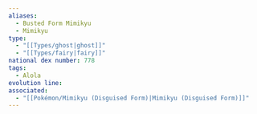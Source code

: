 ```yaml
---
aliases:
  - Busted Form Mimikyu
  - Mimikyu
type:
  - "[[Types/ghost|ghost]]"
  - "[[Types/fairy|fairy]]"
national dex number: 778
tags:
  - Alola
evolution line: 
associated:
  - "[[Pokémon/Mimikyu (Disguised Form)|Mimikyu (Disguised Form)]]"
---
```

